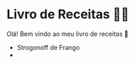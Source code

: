 # Livro de Receitas​ :woman_cook:

Olá! Bem vindo ao meu livro de receitas :wave:

- Strogonoff de Frango
- 
